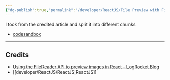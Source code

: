 ```yaml
---
{"dg-publish":true,"permalink":"/developer/ReactJS/File Preview with FileReader API/","dgPassFrontmatter":true}
---
```


I took from the credited article and split it into different chunks


- [codesandbox](https://codesandbox.io/s/file-upload-preview-with-filereader-api-mcgpvq)

---
## Credits
- [Using the FileReader API to preview images in React - LogRocket Blog](https://blog.logrocket.com/using-filereader-api-preview-images-react/)
- [[developer/ReactJS/ReactJS\|ReactJS]]
